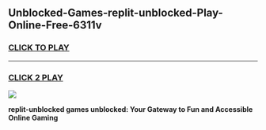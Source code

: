 
## Unblocked-Games-replit-unblocked-Play-Online-Free-6311v
<h3>
<a href="https://premium76.site?title=replit-unblocked&ref=26A">CLICK TO PLAY</a></h3>
<hr>

<h3>
<a href="https://premium76.site?title=replit-unblocked&ref=26A">CLICK 2 PLAY</a>
  
</h3>

<a href="https://premium76.site?title=replit-unblocked&ref=26A"><img src="https://clearcache.store/games.png"></a>


**replit-unblocked games unblocked: Your Gateway to Fun and Accessible Online Gaming**
